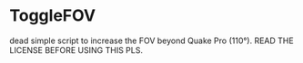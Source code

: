 # ToggleFOV
dead simple script to increase the FOV beyond Quake Pro (110°). READ THE LICENSE BEFORE USING THIS PLS.
